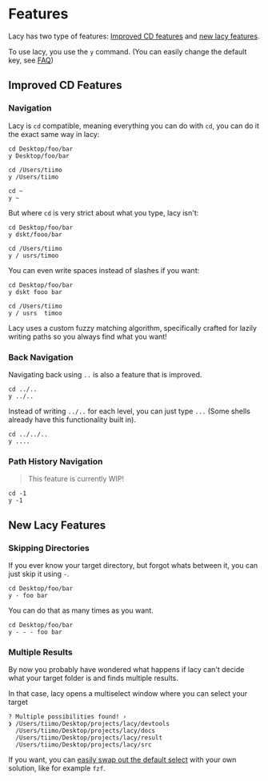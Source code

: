 # Features

Lacy has two type of features: [Improved CD features](#improved-cd-features) and [new lacy features](#new-lacy-features).

To use lacy, you use the `y` command. (You can easily change the default key, see [FAQ](./FAQ.md))

## Improved CD Features

### Navigation

Lacy is `cd` compatible, meaning everything you can do with `cd`, you can do it the exact same way in lacy:

```shell
cd Desktop/foo/bar
y Desktop/foo/bar

cd /Users/tiimo
y /Users/tiimo

cd ~
y ~
```

But where `cd` is very strict about what you type, lacy isn't:

```shell
cd Desktop/foo/bar
y dskt/fooo/bar

cd /Users/tiimo
y / usrs/timoo
```

You can even write spaces instead of slashes if you want:

```shell
cd Desktop/foo/bar
y dskt fooo bar

cd /Users/tiimo
y / usrs  timoo
```

Lacy uses a custom fuzzy matching algorithm, specifically crafted for lazily writing paths
so you always find what you want!

### Back Navigation

Navigating back using `..` is also a feature that is improved.

```shell
cd ../..
y ../..
```

Instead of writing `../..` for each level, you can just type `...` (Some shells already have this functionality built in).

```shell
cd ../../..
y ....
```

### Path History Navigation

> This feature is currently WIP!

```shell
cd -1
y -1
```

## New Lacy Features

### Skipping Directories

If you ever know your target directory, but forgot whats between it, you can just skip it using `-`.

```shell
cd Desktop/foo/bar
y - foo bar
```

You can do that as many times as you want.

```shell
cd Desktop/foo/bar
y - - - foo bar
```

### Multiple Results

By now you probably have wondered what happens if lacy can't decide what your target
folder is and finds multiple results.

In that case, lacy opens a multiselect window where you can select your target

```text
? Multiple possibilities found! ›
❯ /Users/tiimo/Desktop/projects/lacy/devtools
  /Users/tiimo/Desktop/projects/lacy/docs
  /Users/tiimo/Desktop/projects/lacy/result
  /Users/tiimo/Desktop/projects/lacy/src
```

If you want, you can [easily swap out the default select](./FAQ.md) with your own solution,
like for example `fzf`.
